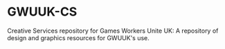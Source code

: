 # GWUUK-CS
Creative Services repository for Games Workers Unite UK: A repository of design and graphics resources for GWUUK's use.
